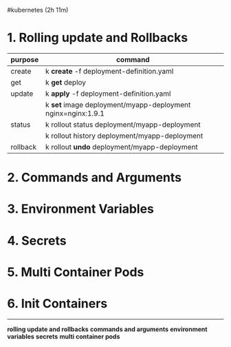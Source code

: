 #kubernetes 
(2h 11m)

# 1. Rolling update and Rollbacks

| purpose  | command                                                       |
| -------- | ------------------------------------------------------------- |
| create   | k **create** -f deployment-definition.yaml                    |
| get      | k **get** deploy                                              |
| update   | k **apply** -f deployment-definition.yaml                     |
|          | k **set** image deployment/myapp-deployment nginx=nginx:1.9.1 |
| status   | k rollout status deployment/myapp-deployment                  |
|          | k rollout history deployment/myapp-deployment                 |
| rollback | k rollout **undo** deployment/myapp-deployment                |

 
# 2. Commands and Arguments

# 3. Environment Variables

# 4. Secrets

# 5. Multi Container Pods

# 6. Init Containers


----
**rolling update and rollbacks**
**commands and arguments**
**environment variables**
**secrets**
**multi container pods**

